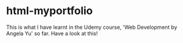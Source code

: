 # html-myportfolio
This is what I have learnt in the Udemy course, 'Web Development by Angela Yu' so far. Have a look at this!
